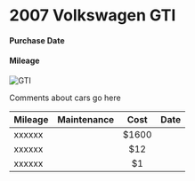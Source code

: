 2007 Volkswagen GTI
===================
#### Purchase Date
#### Mileage

![GTI](/images/GTI.png)

Comments about cars go here

| Mileage       | Maintenance      | Cost    | Date  |
| :------------ |:-------------:   | :-----: | ----: |
| xxxxxx        |                  | $1600   |       |
| xxxxxx        |                  |   $12   |       |
| xxxxxx        |                  |    $1   |       |